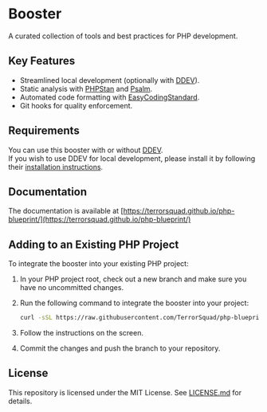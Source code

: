 # Booster

A curated collection of tools and best practices for PHP development.

## Key Features
- Streamlined local development (optionally with [DDEV](https://ddev.com/)).
- Static analysis with [PHPStan](https://phpstan.org/) and [Psalm](https://psalm.dev/).
- Automated code formatting with [EasyCodingStandard](https://github.com/symplify/easy-coding-standard).
- Git hooks for quality enforcement.

## Requirements

You can use this booster with or without [DDEV](https://ddev.com/).  
If you wish to use DDEV for local development, please install it by following their [installation instructions](https://ddev.com/).

## Documentation

The documentation is available at [https://terrorsquad.github.io/php-blueprint/](https://terrorsquad.github.io/php-blueprint/)

## Adding to an Existing PHP Project

To integrate the booster into your existing PHP project:

1. In your PHP project root, check out a new branch and make sure you have no uncommitted changes.

2. Run the following command to integrate the booster into your project:

    ```bash
    curl -sSL https://raw.githubusercontent.com/TerrorSquad/php-blueprint/main/booster/integrate_booster.sh | bash
    ```

3. Follow the instructions on the screen.

4. Commit the changes and push the branch to your repository.

## License
This repository is licensed under the MIT License. See [LICENSE.md](LICENSE.md) for details.
